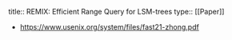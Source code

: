 title:: REMIX: Efficient Range Query for LSM-trees
type:: [[Paper]]

- https://www.usenix.org/system/files/fast21-zhong.pdf